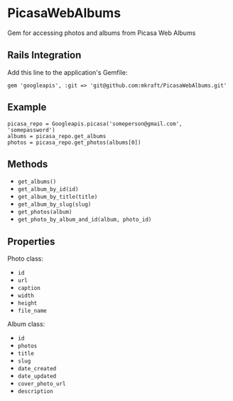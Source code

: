 PicasaWebAlbums
===============

Gem for accessing photos and albums from Picasa Web Albums

Rails Integration
-----------------

Add this line to the application's Gemfile:

	gem 'googleapis', :git => 'git@github.com:mkraft/PicasaWebAlbums.git'

Example
--------

	picasa_repo = Googleapis.picasa('someperson@gmail.com', 'somepassword')
	albums = picasa_repo.get_albums
	photos = picasa_repo.get_photos(albums[0])

Methods
-------

- `get_albums()`
- `get_album_by_id(id)`
- `get_album_by_title(title)`
- `get_album_by_slug(slug)`
- `get_photos(album)`
- `get_photo_by_album_and_id(album, photo_id)`

Properties
----------

Photo class:

- `id`
- `url`
- `caption`
- `width`
- `height`
- `file_name`

Album class:

- `id`
- `photos`
- `title`
- `slug`
- `date_created`
- `date_updated`
- `cover_photo_url`
- `description`